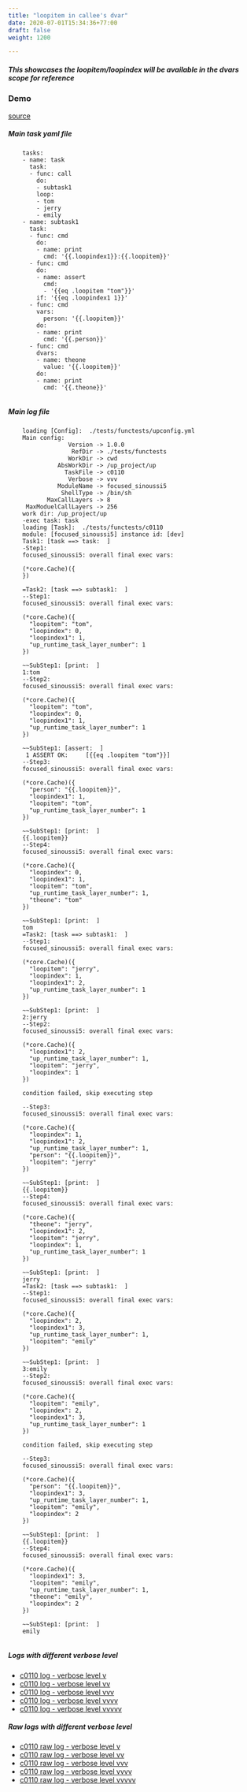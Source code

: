 ```yaml
---
title: "loopitem in callee's dvar"
date: 2020-07-01T15:34:36+77:00
draft: false
weight: 1200

---
```


##### This showcases the loopitem/loopindex will be available in the dvars scope for reference


### Demo








[source](https://github.com/upcmd/up/blob/master/tests/functests/c0110.yml)

##### Main task yaml file
```
    tasks:
    - name: task
      task:
      - func: call
        do:
        - subtask1
        loop:
        - tom
        - jerry
        - emily
    - name: subtask1
      task:
      - func: cmd
        do:
        - name: print
          cmd: '{{.loopindex1}}:{{.loopitem}}'
      - func: cmd
        do:
        - name: assert
          cmd:
          - '{{eq .loopitem "tom"}}'
        if: '{{eq .loopindex1 1}}'
      - func: cmd
        vars:
          person: '{{.loopitem}}'
        do:
        - name: print
          cmd: '{{.person}}'
      - func: cmd
        dvars:
        - name: theone
          value: '{{.loopitem}}'
        do:
        - name: print
          cmd: '{{.theone}}'
    
```
##### Main log file
```
    loading [Config]:  ./tests/functests/upconfig.yml
    Main config:
                 Version -> 1.0.0
                  RefDir -> ./tests/functests
                 WorkDir -> cwd
              AbsWorkDir -> /up_project/up
                TaskFile -> c0110
                 Verbose -> vvv
              ModuleName -> focused_sinoussi5
               ShellType -> /bin/sh
           MaxCallLayers -> 8
     MaxModuelCallLayers -> 256
    work dir: /up_project/up
    -exec task: task
    loading [Task]:  ./tests/functests/c0110
    module: [focused_sinoussi5] instance id: [dev]
    Task1: [task ==> task:  ]
    -Step1:
    focused_sinoussi5: overall final exec vars:
    
    (*core.Cache)({
    })
    
    =Task2: [task ==> subtask1:  ]
    --Step1:
    focused_sinoussi5: overall final exec vars:
    
    (*core.Cache)({
      "loopitem": "tom",
      "loopindex": 0,
      "loopindex1": 1,
      "up_runtime_task_layer_number": 1
    })
    
    ~~SubStep1: [print:  ]
    1:tom
    --Step2:
    focused_sinoussi5: overall final exec vars:
    
    (*core.Cache)({
      "loopitem": "tom",
      "loopindex": 0,
      "loopindex1": 1,
      "up_runtime_task_layer_number": 1
    })
    
    ~~SubStep1: [assert:  ]
     1 ASSERT OK:     [{{eq .loopitem "tom"}}]
    --Step3:
    focused_sinoussi5: overall final exec vars:
    
    (*core.Cache)({
      "person": "{{.loopitem}}",
      "loopindex1": 1,
      "loopitem": "tom",
      "up_runtime_task_layer_number": 1
    })
    
    ~~SubStep1: [print:  ]
    {{.loopitem}}
    --Step4:
    focused_sinoussi5: overall final exec vars:
    
    (*core.Cache)({
      "loopindex": 0,
      "loopindex1": 1,
      "loopitem": "tom",
      "up_runtime_task_layer_number": 1,
      "theone": "tom"
    })
    
    ~~SubStep1: [print:  ]
    tom
    =Task2: [task ==> subtask1:  ]
    --Step1:
    focused_sinoussi5: overall final exec vars:
    
    (*core.Cache)({
      "loopitem": "jerry",
      "loopindex": 1,
      "loopindex1": 2,
      "up_runtime_task_layer_number": 1
    })
    
    ~~SubStep1: [print:  ]
    2:jerry
    --Step2:
    focused_sinoussi5: overall final exec vars:
    
    (*core.Cache)({
      "loopindex1": 2,
      "up_runtime_task_layer_number": 1,
      "loopitem": "jerry",
      "loopindex": 1
    })
    
    condition failed, skip executing step 
    
    --Step3:
    focused_sinoussi5: overall final exec vars:
    
    (*core.Cache)({
      "loopindex": 1,
      "loopindex1": 2,
      "up_runtime_task_layer_number": 1,
      "person": "{{.loopitem}}",
      "loopitem": "jerry"
    })
    
    ~~SubStep1: [print:  ]
    {{.loopitem}}
    --Step4:
    focused_sinoussi5: overall final exec vars:
    
    (*core.Cache)({
      "theone": "jerry",
      "loopindex1": 2,
      "loopitem": "jerry",
      "loopindex": 1,
      "up_runtime_task_layer_number": 1
    })
    
    ~~SubStep1: [print:  ]
    jerry
    =Task2: [task ==> subtask1:  ]
    --Step1:
    focused_sinoussi5: overall final exec vars:
    
    (*core.Cache)({
      "loopindex": 2,
      "loopindex1": 3,
      "up_runtime_task_layer_number": 1,
      "loopitem": "emily"
    })
    
    ~~SubStep1: [print:  ]
    3:emily
    --Step2:
    focused_sinoussi5: overall final exec vars:
    
    (*core.Cache)({
      "loopitem": "emily",
      "loopindex": 2,
      "loopindex1": 3,
      "up_runtime_task_layer_number": 1
    })
    
    condition failed, skip executing step 
    
    --Step3:
    focused_sinoussi5: overall final exec vars:
    
    (*core.Cache)({
      "person": "{{.loopitem}}",
      "loopindex1": 3,
      "up_runtime_task_layer_number": 1,
      "loopitem": "emily",
      "loopindex": 2
    })
    
    ~~SubStep1: [print:  ]
    {{.loopitem}}
    --Step4:
    focused_sinoussi5: overall final exec vars:
    
    (*core.Cache)({
      "loopindex1": 3,
      "loopitem": "emily",
      "up_runtime_task_layer_number": 1,
      "theone": "emily",
      "loopindex": 2
    })
    
    ~~SubStep1: [print:  ]
    emily
    
```


##### Logs with different verbose level
* [c0110 log - verbose level v](../../logs/c0110_v)
* [c0110 log - verbose level vv](../../logs/c0110_vv)
* [c0110 log - verbose level vvv](../../logs/c0110_vvvv)
* [c0110 log - verbose level vvvv](../../logs/c0110_vvvv)
* [c0110 log - verbose level vvvvv](../../logs/c0110_vvvvv)

##### Raw logs with different verbose level
* [c0110 raw log - verbose level v](../../reflogs/c0110_v.log)
* [c0110 raw log - verbose level vv](../../reflogs/c0110_vv.log)
* [c0110 raw log - verbose level vvv](../../reflogs/c0110_vvv.log)
* [c0110 raw log - verbose level vvvv](../../reflogs/c0110_vvvv.log)
* [c0110 raw log - verbose level vvvvv](../../reflogs/c0110_vvvvv.log)







